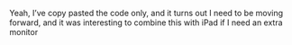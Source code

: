 Yeah, I’ve copy pasted the code only, and it turns out I need to be moving forward, and it was interesting to combine this with iPad if I need an extra monitor